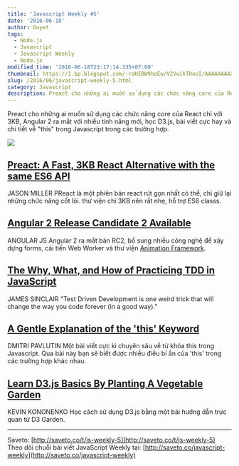 ```yaml
---
title: 'Javascript Weekly #5'
date: '2016-06-18'
author: Duyet
tags:
  - Node.js
  - Javascript
  - Javascript Weekly
  - Node.js
modified_time: '2016-06-18T23:17:14.335+07:00'
thumbnail: https://1.bp.blogspot.com/-raHIBW9hoEw/V2VwikTHooI/AAAAAAAAX1A/by3IQqWb2BALMqlXky_DPutfvbe7kj28gCK4B/s1600/js5.png
slug: /2016/06/javascript-weekly-5.html
category: Javascript
description: Preact cho những ai muốn sử dụng các chức năng core của React chỉ với 3KB, Angular 2 ra mắt với nhiều tính năng mới, học D3.js, bài viết cực hay và chi tiết về "this" trong Javascript trong các trường hợp.
---
```


Preact cho những ai muốn sử dụng các chức năng core của React chỉ với 3KB, Angular 2 ra mắt với nhiều tính năng mới, học D3.js, bài viết cực hay và chi tiết về "this" trong Javascript trong các trường hợp.

[![](https://1.bp.blogspot.com/-raHIBW9hoEw/V2VwikTHooI/AAAAAAAAX1A/by3IQqWb2BALMqlXky_DPutfvbe7kj28gCK4B/s1600/js5.png)](https://blog.duyet.net/2016/06/javascript-weekly-5.html)

## [Preact: A Fast, 3KB React Alternative with the same ES6 API](http://saveto.co/4C9qiB)

JASON MILLER
PReact là một phiên bản react rút gọn nhất có thể, chỉ giữ lại những chức năng cốt lõi. thư viện chỉ 3KB nên rất nhẹ, hỗ trợ ES6 classs.

## [Angular 2 Release Candidate 2 Available](http://saveto.co/fcldB4)

ANGULAR JS
Angular 2 ra mắt bản RC2, bổ sung nhiều công nghệ để xây dựng forms, cải tiến Web Worker và thư viện [Animation Framework](https://angular.io/docs/ts/latest/guide/animations.html).

## [The Why, What, and How of Practicing TDD in JavaScript](http://saveto.co/7GHot1)

JAMES SINCLAIR
"Test Driven Development is one weird trick that will change the way you code forever (in a good way)."

## [A Gentle Explanation of the 'this' Keyword](http://saveto.co/NlUkeG)

DMITRI PAVLUTIN
Một bài viết cực kì chuyên sâu về tử khóa this trong Javascript. Qua bài này bạn sẽ biết được nhiều điều bí ẩn của 'this' trong các trường hợp khác nhau.

## [Learn D3.js Basics By Planting A Vegetable Garden](http://saveto.co/gWuUVQ)

KEVIN KONONENKO
Học cách sử dụng D3.js bằng một bài hướng dẫn trực quan từ D3 Garden.

---

Saveto: [http://saveto.co/t/js-weekly-5](http://saveto.co/t/js-weekly-5)
Theo dõi chuỗi bài viết JavaScript Weekly tại: [http://saveto.co/javascript-weekly](http://saveto.co/javascript-weekly)
